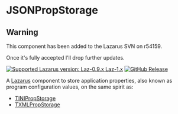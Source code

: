 # JSONPropStorage

## Warning

This component has been added to the Lazarus SVN on r54159.

Once it's fully accepted I'll drop further updates.

[![Supported Lazarus version: Laz-0.9.x Laz-1.x](https://img.shields.io/badge/Lazarus-0.9.x~1.x-blue.svg)](https://github.com/gcarreno/JSONPropStorage) [![GitHub Release](https://img.shields.io/github/release/gcarreno/JSONPropStorage.svg)](https://github.com/gcarreno/JSONPropStorage/releases)

A [Lazarus](http://www.lazarus-ide.org) component to store application properties, also known as program configuration values, on the same spirit as:

 * [TINIPropStorage](http://wiki.freepascal.org/TINIPropStorage)
 * [TXMLPropStorage](http://wiki.freepascal.org/TXMLPropStorage)
